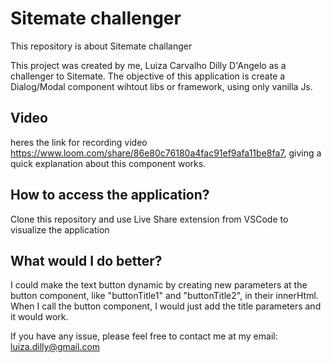 # Sitemate challenger

This repository is about Sitemate challanger

This project was created by me, Luiza Carvalho Dilly D'Angelo as a challenger to Sitemate.
The objective of this application is create a Dialog/Modal component wihtout libs or framework, using only vanilla Js.

## Video

heres the link for recording video https://www.loom.com/share/86e80c76180a4fac91ef9afa11be8fa7, giving a quick explanation about this component works.


## How to access the application?

Clone this repository and use Live Share extension from VSCode to visualize the application

## What would I do better?

I could make the text button dynamic by creating new parameters at the button component, like "buttonTitle1" and "buttonTitle2", in their innerHtml. When I call the button component, I would just add the title parameters and it would work.


If you have any issue, please feel free to contact me at my email: luiza.dilly@gmail.com

